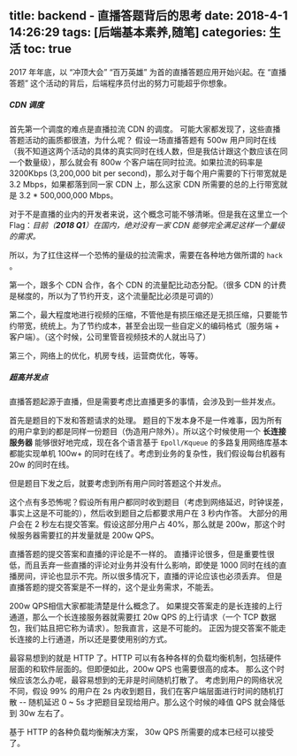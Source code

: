 title: backend - 直播答题背后的思考
date: 2018-4-1 14:26:29
tags: [后端基本素养,随笔]
categories: 生活
toc: true
---

2017 年年底，以 “冲顶大会” “百万英雄” 为首的直播答题应用开始兴起。在 “直播答题” 这个活动的背后，后端程序员付出的努力可能超乎你想象。

##### CDN 调度
首先第一个调度的难点是直播拉流 CDN 的调度。
可能大家都发现了，这些直播答题活动的画质都很渣，为什么呢？
假设一场直播答题有 500w 用户同时在线（我不知道这两个活动的具体的真实同时在线人数，但是我估计跟这个数应该在同一个数量级），那么就会有 800w 个客户端在同时拉流。如果拉流的码率是 3200Kbps (3,200,000 bit per second)，那么对于每个用户需要的下行带宽就是 3.2 Mbps，如果都落到同一家 CDN 上，那么这家 CDN 所需要的总的上行带宽就是 3.2 * 500,000,000 Mbps。

对于不是直播的业内的开发者来说，这个概念可能不够清晰。但是我在这里立一个 Flag：*目前（**2018 Q1**）在国内，绝对没有一家 CDN 能够完全满足这样一个量级的需求。*

所以，为了扛住这样一个恐怖的量级的拉流需求，需要在各种地方做所谓的 `hack` 。

第一个，跟多个 CDN 合作，各个 CDN 的流量配比动态分配。（很多 CDN 的计费是梯度的，所以为了节约开支，这个流量配比必须是可调的）

第二个，最大程度地进行视频的压缩，不管他是有损压缩还是无损压缩，只要能节约带宽，统统上。为了节约成本，甚至会出现一些自定义的编码格式（服务端 + 客户端）。（这个时候，公司里管音视频技术的人就出马了）

第三个，网络上的优化，机房专线，运营商优化，等等。

##### 超高并发点

直播答题起源于直播，但是需要考虑比直播更多的事情，会涉及到一些并发点。

首先是题目的下发和答题请求的处理。
题目的下发本身不是一件难事，因为所有的用户拿到的都是同样一份题目（伪造用户除外）。所以这个时候使用一个 **长连接服务器** 能够很好地完成，现在各个语言基于 `Epoll/Kqueue` 的多路复用网络库基本都能实现单机 100w+ 的同时在线了。考虑到业务的复杂性，我们假设每台机器有 20w 的同时在线。

但是题目下发之后，就要考虑到所有用户同时答题这个并发点。

这个点有多恐怖呢？假设所有用户都同时收到题目（考虑到网络延迟，时钟误差，事实上这是不可能的），然后收到题目之后都要求用户在 3 秒内作答。
大部分的用户会在 2 秒左右提交答案。假设这部分用户占 40%，那么就是 200w，那这个时候服务器需要扛的并发量就是 200w QPS。

直播答题的提交答案和直播的评论是不一样的。
直播评论很多，但是重要性很低，而且丢弃一些直播的评论对业务并没有什么影响，即使是 1000 同时在线的直播房间，评论也显示不完。所以很多情况下，直播的评论应该也必须丢弃。
但是直播答题的提交答案是不一样的，这个是业务需求，不能丢。

200w QPS相信大家都能清楚是什么概念了。
如果提交答案走的是长连接的上行通道，那么一个长连接服务器就需要扛 20w QPS 的上行请求（一个 TCP 数据包，我们姑且把它称为请求）。恕我直言，这是不可能的。
正因为提交答案不能走长连接的上行通道，所以还是要使用别的方式。

最容易想到的就是 HTTP 了。HTTP 可以有各种各样的负载均衡机制，包括硬件层面的和软件层面的。但即便如此，200w QPS 也需要很高的成本。
那么这个时候应该怎么办呢，最容易想到的无非是时间随机打散了。
考虑到用户的网络状况不同，假设 99% 的用户在 2s 内收到题目，我们在客户端层面进行时间的随机打散 -- 随机延迟 0 ~ 5s 才把题目呈现给用户。那么这个时候的峰值 QPS 就会降低到 30w 左右了。

基于 HTTP 的各种负载均衡解决方案， 30w QPS 所需要的成本已经可以接受了。
